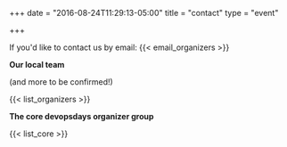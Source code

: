 +++
date = "2016-08-24T11:29:13-05:00"
title = "contact"
type = "event"


+++

If you'd like to contact us by email: {{< email_organizers >}}

**Our local team**

(and more to be confirmed!)

{{< list_organizers >}}

**The core devopsdays organizer group**

{{< list_core >}}
